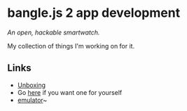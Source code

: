 # bangle.js 2 app development

_An open, hackable smartwatch._ 

My collection of things I'm working on for it.

## Links
- [Unboxing](https://www.youtube.com/watch?v=EfwjPPZNKJc)
- Go [here](https://shop.espruino.com/banglejs2) if you want one for yourself
- [emulator](https://www.espruino.com/ide/?emulator)~

